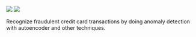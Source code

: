 ![](https://img.shields.io/badge/library-sklearn%200.20-yellow.svg)
![](https://img.shields.io/badge/library-pytorch%201.0-red.svg)

Recognize fraudulent credit card transactions by doing anomaly detection with autoencoder and other techniques.
